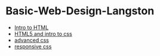 # Basic-Web-Design-Langston 

<ul>
<li><a href="intro/index.html" target="_blank">Intro to HTML</a></li>
<li><a href="HTML5_to_intro_css" target="_blank"> HTML5 and intro to css</a></li>
<li><a href="adv_css/index.html" target="_blank"> advanced css</a></li>
<li><a href="reponsive_/index .html" target="_blank"> responsive css</a></li>
</ul>